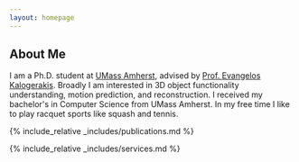```yaml
---
layout: homepage
---
```


## About Me

I am a Ph.D. student at [UMass Amherst](https://www.umass.edu), advised by [Prof. Evangelos Kalogerakis](https://kalo-ai.github.io). Broadly I am interested in 3D object functionality understanding, motion prediction, and reconstruction. I received my bachelor's in Computer Science from UMass Amherst. In my free time I like to play racquet sports like squash and tennis.

<!-- ## Research Interests

- **Computer Vision:** image recognition, image generation, video captioning
- **Machine Learning:** meta-learning, incremental learning, transfer learning

## News

- **[Feb. 2020]** Our paper about incremental learning is accepted to CVPR 2020.
- **[Feb. 2020]** We will host the ACM Multimedia Asia 2020 conference in Singapore!
- **[Sept. 2019]** Our paper about few-shot learning is accepted to NeurIPS 2019.
- **[Mar. 2019]** Our paper about few-shot learning is accepted to CVPR 2019. -->

{% include_relative _includes/publications.md %}

{% include_relative _includes/services.md %}
